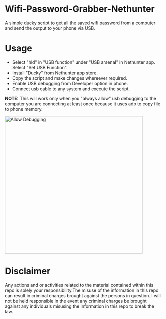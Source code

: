 # Wifi-Password-Grabber-Nethunter

A simple ducky script to get all the saved wifi password from a computer and send the output to your phone via USB.

# Usage

- Select "hid" in "USB function" under "USB arsenal" in Nethunter app. Select "Set USB Function".  
- Install "Ducky" from Nethunter app store.  
- Copy the script and make changes whereever required.  
- Enable USB debugging from Developer option in phone.
- Connect usb cable to any system and execute the script.  

**NOTE:** This will work only when you "always allow" usb debugging to the computer you are connecting at least once because it uses adb to copy file to phone memory.  

<img src="https://i.ibb.co/yVryT0J/IMG-20210208-132229.jpg" alt="Allow Debugging" width="440" hieght="300" />

# Disclaimer
Any actions and or activities related to the material contained within this repo is solely your responsibility.The misuse of the information in this repo can result in criminal charges brought against the persons in question. I will not be held responsible in the event any criminal charges be brought against any individuals misusing the information in this repo to break the law.
